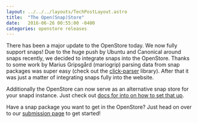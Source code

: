 ```yaml
---
layout: ../../../layouts/TechPostLayout.astro
title:  "The Open(Snap)Store"
date:   2016-06-26 00:55:00 -0400
categories: openstore releases
---
```


There has been a major update to the OpenStore today. We now fully support snaps!
Due to the huge push by Ubuntu and Canonical around snaps recently, we decided
to integrate snaps into the OpenStore. Thanks to some work by Marius Gripsgård
(mariogrip) parsing data from snap packages was super easy (check out the
[click-parser](https://github.com/bhdouglass/click-parser) library).
After that it was just a matter of integrating snaps fully into the website.

Additionally the OpenStore can now serve as an alternative snap store for your
snapd instance. Just check out
[docs for into on how to set that up](https://open-store.io/docs#snap-store).

Have a snap package you want to get in the OpenStore? Just head on over to our
[submission page](https://open-store.io/submit) to get started!
